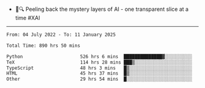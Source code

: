 - 🧅🔍 Peeling back the mystery layers of AI - one transparent slice at a time #XAI

---

<!--START_SECTION:waka-->

```txt
From: 04 July 2022 - To: 11 January 2025

Total Time: 890 hrs 50 mins

Python                     526 hrs 6 mins  ██████████████▓░░░░░░░░░░   59.06 %
TeX                        114 hrs 28 mins ███▒░░░░░░░░░░░░░░░░░░░░░   12.85 %
TypeScript                 48 hrs 3 mins   █▒░░░░░░░░░░░░░░░░░░░░░░░   05.40 %
HTML                       45 hrs 37 mins  █▒░░░░░░░░░░░░░░░░░░░░░░░   05.12 %
Other                      29 hrs 54 mins  █░░░░░░░░░░░░░░░░░░░░░░░░   03.36 %
```

<!--END_SECTION:waka-->
